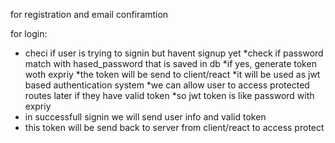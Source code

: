 for registration and email confiramtion

for login:

- checi if user is trying to signin but havent signup yet
  *check if password match with hased_password that is saved in db
  *if yes, generate token woth expriy
  *the token will be send to client/react
  *it will be used as jwt based authentication system
  *we can allow user to access protected routes later if they have valid token
  *so jwt token is like password with expriy
- in successfull signin we will send user info and valid token
- this token will be send back to server from client/react to access protect
